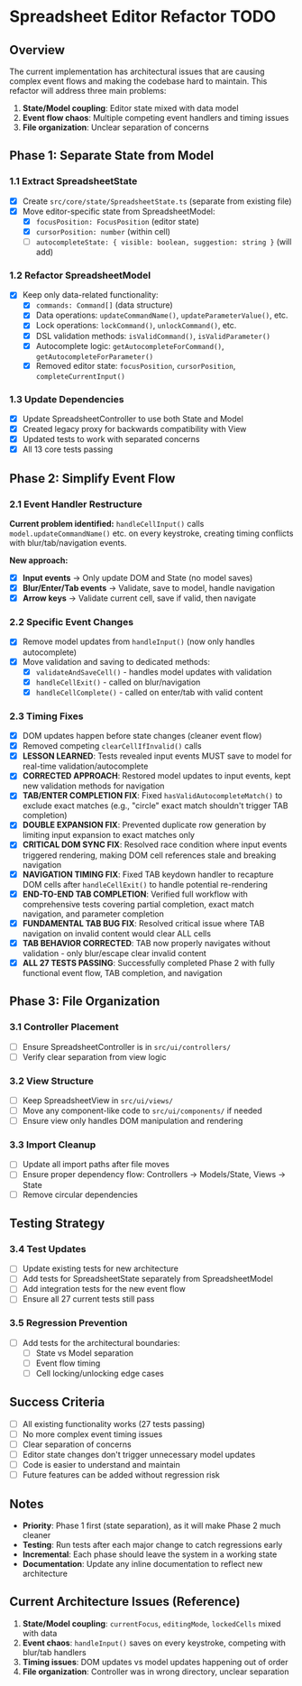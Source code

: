 # Spreadsheet Editor Refactor TODO

## Overview
The current implementation has architectural issues that are causing complex event flows and making the codebase hard to maintain. This refactor will address three main problems:

1. **State/Model coupling**: Editor state mixed with data model
2. **Event flow chaos**: Multiple competing event handlers and timing issues
3. **File organization**: Unclear separation of concerns

## Phase 1: Separate State from Model

### 1.1 Extract SpreadsheetState
- [x] Create `src/core/state/SpreadsheetState.ts` (separate from existing file)
- [x] Move editor-specific state from SpreadsheetModel:
  - [x] `focusPosition: FocusPosition` (editor state)
  - [x] `cursorPosition: number` (within cell)
  - [ ] `autocompleteState: { visible: boolean, suggestion: string }` (will add)

### 1.2 Refactor SpreadsheetModel
- [x] Keep only data-related functionality:
  - [x] `commands: Command[]` (data structure)
  - [x] Data operations: `updateCommandName()`, `updateParameterValue()`, etc.
  - [x] Lock operations: `lockCommand()`, `unlockCommand()`, etc.
  - [x] DSL validation methods: `isValidCommand()`, `isValidParameter()`
  - [x] Autocomplete logic: `getAutocompleteForCommand()`, `getAutocompleteForParameter()`
  - [x] Removed editor state: `focusPosition`, `cursorPosition`, `completeCurrentInput()`

### 1.3 Update Dependencies
- [x] Update SpreadsheetController to use both State and Model
- [x] Created legacy proxy for backwards compatibility with View
- [x] Updated tests to work with separated concerns
- [x] All 13 core tests passing

## Phase 2: Simplify Event Flow

### 2.1 Event Handler Restructure  
**Current problem identified:** `handleCellInput()` calls `model.updateCommandName()` etc. on every keystroke, creating timing conflicts with blur/tab/navigation events.

**New approach:**
- [x] **Input events** → Only update DOM and State (no model saves)
- [x] **Blur/Enter/Tab events** → Validate, save to model, handle navigation  
- [x] **Arrow keys** → Validate current cell, save if valid, then navigate

### 2.2 Specific Event Changes
- [x] Remove model updates from `handleInput()` (now only handles autocomplete)
- [x] Move validation and saving to dedicated methods:
  - [x] `validateAndSaveCell()` - handles model updates with validation
  - [x] `handleCellExit()` - called on blur/navigation
  - [x] `handleCellComplete()` - called on enter/tab with valid content

### 2.3 Timing Fixes
- [x] DOM updates happen before state changes (cleaner event flow)
- [x] Removed competing `clearCellIfInvalid()` calls
- [x] **LESSON LEARNED**: Tests revealed input events MUST save to model for real-time validation/autocomplete
- [x] **CORRECTED APPROACH**: Restored model updates to input events, kept new validation methods for navigation
- [x] **TAB/ENTER COMPLETION FIX**: Fixed `hasValidAutocompleteMatch()` to exclude exact matches (e.g., "circle" exact match shouldn't trigger TAB completion)
- [x] **DOUBLE EXPANSION FIX**: Prevented duplicate row generation by limiting input expansion to exact matches only  
- [x] **CRITICAL DOM SYNC FIX**: Resolved race condition where input events triggered rendering, making DOM cell references stale and breaking navigation
- [x] **NAVIGATION TIMING FIX**: Fixed TAB keydown handler to recapture DOM cells after `handleCellExit()` to handle potential re-rendering
- [x] **END-TO-END TAB COMPLETION**: Verified full workflow with comprehensive tests covering partial completion, exact match navigation, and parameter completion
- [x] **FUNDAMENTAL TAB BUG FIX**: Resolved critical issue where TAB navigation on invalid content would clear ALL cells  
- [x] **TAB BEHAVIOR CORRECTED**: TAB now properly navigates without validation - only blur/escape clear invalid content
- [x] **ALL 27 TESTS PASSING**: Successfully completed Phase 2 with fully functional event flow, TAB completion, and navigation

## Phase 3: File Organization

### 3.1 Controller Placement
- [ ] Ensure SpreadsheetController is in `src/ui/controllers/`
- [ ] Verify clear separation from view logic

### 3.2 View Structure
- [ ] Keep SpreadsheetView in `src/ui/views/`
- [ ] Move any component-like code to `src/ui/components/` if needed
- [ ] Ensure view only handles DOM manipulation and rendering

### 3.3 Import Cleanup
- [ ] Update all import paths after file moves
- [ ] Ensure proper dependency flow: Controllers → Models/State, Views → State
- [ ] Remove circular dependencies

## Testing Strategy

### 3.4 Test Updates
- [ ] Update existing tests for new architecture
- [ ] Add tests for SpreadsheetState separately from SpreadsheetModel
- [ ] Add integration tests for the new event flow
- [ ] Ensure all 27 current tests still pass

### 3.5 Regression Prevention
- [ ] Add tests for the architectural boundaries:
  - [ ] State vs Model separation
  - [ ] Event flow timing
  - [ ] Cell locking/unlocking edge cases

## Success Criteria

- [ ] All existing functionality works (27 tests passing)
- [ ] No more complex event timing issues
- [ ] Clear separation of concerns
- [ ] Editor state changes don't trigger unnecessary model updates
- [ ] Code is easier to understand and maintain
- [ ] Future features can be added without regression risk

## Notes

- **Priority**: Phase 1 first (state separation), as it will make Phase 2 much cleaner
- **Testing**: Run tests after each major change to catch regressions early
- **Incremental**: Each phase should leave the system in a working state
- **Documentation**: Update any inline documentation to reflect new architecture

## Current Architecture Issues (Reference)

1. **State/Model coupling**: `currentFocus`, `editingMode`, `lockedCells` mixed with data
2. **Event chaos**: `handleInput()` saves on every keystroke, competing with blur/tab handlers
3. **Timing issues**: DOM updates vs model updates happening out of order
4. **File organization**: Controller was in wrong directory, unclear separation 